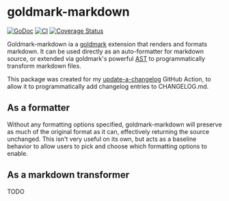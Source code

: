 # goldmark-markdown

[![GoDoc](https://godoc.org/github.com/teekennedy/goldmark-markdown?status.svg)](https://godoc.org/github.com/teekennedy/goldmark-markdown) [![CI](https://github.com/teekennedy/goldmark-markdown/actions/workflows/ci.yml/badge.svg)](https://github.com/teekennedy/goldmark-markdown/actions/workflows/ci.yml) [![Coverage Status](https://coveralls.io/repos/github/teekennedy/goldmark-markdown/badge.svg?branch=main)](https://coveralls.io/github/teekennedy/goldmark-markdown?branch=main)

Goldmark-markdown ia a [goldmark] extension that renders and formats markdown.
It can be used directly as an auto-formatter for markdown source, or extended
via goldmark's powerful [AST] to programmatically transform markdown files.

This package was created for my [update-a-changelog] GitHub Action, to allow it
to programmatically add changelog entries to CHANGELOG.md.

## As a formatter

Without any formatting options specified, goldmark-markdown will preserve as
much of the original format as it can, effectively returning the source
unchanged. This isn't very useful on its own, but acts as a baseline behavior
to allow users to pick and choose which formatting options to enable.

## As a markdown transformer

TODO

[goldmark]: https://github.com/yuin/goldmark
[AST]: https://pkg.go.dev/github.com/yuin/goldmark/ast
[update-a-changelog]: https://github.com/teekennedy/update-a-changelog
